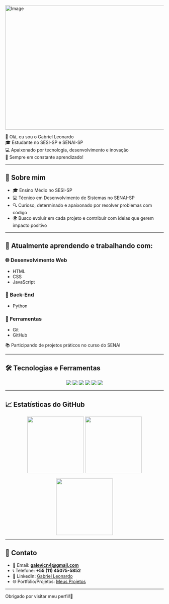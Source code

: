 <img width="1584" height="396" alt="Image" src="https://github.com/user-attachments/assets/2ded35ed-4aec-4948-8c71-811c8245399f" />

👋 Olá, eu sou o Gabriel Leonardo  
🎓 Estudante no SESI-SP e SENAI-SP  
💻 Apaixonado por tecnologia, desenvolvimento e inovação  
🚀 Sempre em constante aprendizado!

---

## 🧠 Sobre mim

- 🎓 Ensino Médio no SESI-SP  
- 💻 Técnico em Desenvolvimento de Sistemas no SENAI-SP  
- 🔍 Curioso, determinado e apaixonado por resolver problemas com código  
- 🌍 Busco evoluir em cada projeto e contribuir com ideias que gerem impacto positivo  

---

## 💼 Atualmente aprendendo e trabalhando com:

### 🌐 Desenvolvimento Web
- HTML  
- CSS  
- JavaScript  

### 🐍 Back-End
- Python  

### 🔧 Ferramentas
- Git  
- GitHub  

📚 Participando de projetos práticos no curso do SENAI

---

## 🛠️ Tecnologias e Ferramentas

<p align="center">
  <a href="https://developer.mozilla.org/pt-BR/docs/Web/HTML"><img src="https://img.shields.io/badge/HTML5-E34F26?style=flat-square&logo=html5&logoColor=white"></a>
  <a href="https://developer.mozilla.org/pt-BR/docs/Web/CSS"><img src="https://img.shields.io/badge/CSS3-1572B6?style=flat-square&logo=css3&logoColor=white"></a>
  <a href="https://developer.mozilla.org/pt-BR/docs/Web/JavaScript"><img src="https://img.shields.io/badge/JavaScript-F7DF1E?style=flat-square&logo=javascript&logoColor=black"></a>
  <a href="https://www.python.org/"><img src="https://img.shields.io/badge/Python-3776AB?style=flat-square&logo=python&logoColor=white"></a>
  <a href="https://git-scm.com/"><img src="https://img.shields.io/badge/Git-F05032?style=flat-square&logo=git&logoColor=white"></a>
  <a href="https://github.com/"><img src="https://img.shields.io/badge/GitHub-181717?style=flat-square&logo=github&logoColor=white"></a>
</p>

---

## 📈 Estatísticas do GitHub

<p align="center">
  <!-- Estatísticas gerais -->
  <img height="180em" src="https://github-readme-stats.vercel.app/api?username=GabrielLeonardoVC&show_icons=true&theme=github_dark&hide_title=false&hide_border=true" />
  
  <!-- Linguagens mais usadas -->
  <img height="180em" src="https://github-readme-stats.vercel.app/api/top-langs/?username=GabrielLeonardoVC&layout=compact&theme=github_dark&hide_border=true" />
</p>

<p align="center">
  <!-- Streak de contribuições -->
  <img height="180em" src="https://streak-stats.demolab.com/?user=GabrielLeonardoVC&theme=github-dark&hide_border=true" />
</p>

---

## 📱 Contato

- 📧 Email: **[galevicn4@gmail.com](mailto:galevicn4@gmail.com)**  
- 📞 Telefone: **+55 (11) 45075-5852**  
- 💼 LinkedIn: [Gabriel Leonardo](https://www.linkedin.com/in/gabriel-leonardo-vicente-cancian-a0793a378/)  
- 🌐 Portfólio/Projetos: [Meus Projetos](https://github.com/GabrielLeonardoVC?tab=repositories)  

---

Obrigado por visitar meu perfil!🚀
